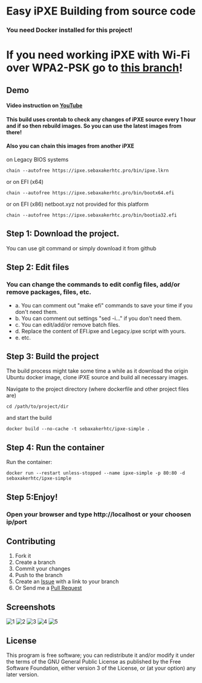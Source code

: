 Easy iPXE Building from source code
===================================
### You need Docker installed for this project!

# If you need working iPXE with Wi-Fi over WPA2-PSK go to [this branch](https://github.com/sebaxakerhtc/ipxe-simple/tree/Wi-Fi)!

## Demo
#### Video instruction on [YouTube](https://youtu.be/kvNX7X7d2tw)
#### This build uses crontab to check any changes of iPXE source every 1 hour and if so then rebuild images. So you can use the latest images from there!
#### Also you can chain this images from another iPXE 
on Legacy BIOS systems
```
chain --autofree https://ipxe.sebaxakerhtc.pro/bin/ipxe.lkrn
```
or on EFI (x64)
```
chain --autofree https://ipxe.sebaxakerhtc.pro/bin/bootx64.efi
```
or on EFI (x86) netboot.xyz not provided for this platform
```
chain --autofree https://ipxe.sebaxakerhtc.pro/bin/bootia32.efi
```
## Step 1: Download the project.

You can use git command or simply download it from github

## Step 2: Edit files

### You can change the commands to edit config files, add/or remove packages, files, etc.
- a. You can comment out "make efi" commands to save your time if you don't need them.
- b. You can comment out settings "sed -i..." if you don't need them.
- c. You can edit/add/or remove batch files.
- d. Replace the content of EFI.ipxe and Legacy.ipxe script with yours.
- e. etc.

## Step 3: Build the project
The build process might take some time a while as it download the origin Ubuntu docker image,
clone iPXE source and build all necessary images.

Navigate to the project directory (where dockerfile and other project files are)
```
cd /path/to/project/dir
```

and start the build
```
docker build --no-cache -t sebaxakerhtc/ipxe-simple .
```

## Step 4: Run the container
Run the container:
```
docker run --restart unless-stopped --name ipxe-simple -p 80:80 -d sebaxakerhtc/ipxe-simple
```

## Step 5:Enjoy!
### Open your browser and type http://localhost or your choosen ip/port

## Contributing
1. Fork it
2. Create a branch
3. Commit your changes
4. Push to the branch
5. Create an [Issue][1] with a link to your branch
6. Or Send me a [Pull Request][2]

[1]: https://github.com/sebaxakerhtc/ipxe-simple/issues
[2]: https://github.com/sebaxakerhtc/ipxe-simple/pull/new/master

## Screenshots
![1](https://user-images.githubusercontent.com/32651506/115973212-f373ed80-a55b-11eb-9604-34569ce96bf7.jpg)
![2](https://user-images.githubusercontent.com/32651506/115973214-f53db100-a55b-11eb-8255-665269fc0b59.jpg)
![3](https://user-images.githubusercontent.com/32651506/115973144-82343a80-a55b-11eb-88e6-e603918b0d3a.png)
![4](https://user-images.githubusercontent.com/32651506/116702373-ac5d8080-a9d1-11eb-86cb-ee7d681f27a1.png)
![5](https://user-images.githubusercontent.com/32651506/115465172-d925d100-a236-11eb-8269-a1c582a4dae4.png)

## License
This program is free software; you can redistribute it and/or modify it under the terms of the GNU General Public License as published by the Free Software Foundation, either version 3 of the License, or (at your option) any later version.
